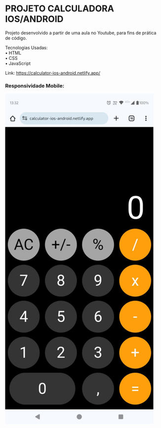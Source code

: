 # PROJETO CALCULADORA IOS/ANDROID

Projeto desenvolvido a partir de uma aula no Youtube, para fins de prática de código.

Tecnologias Usadas: <br>
• HTML <br>
• CSS <br>
• JavaScript

Link: https://calculator-ios-android.netlify.app/

### Responsividade Mobile:
<img src="/readme/android.jpg" width="480px">